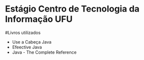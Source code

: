 # Estágio Centro de Tecnologia da Informação UFU

#Livros utilizados

 * Use a Cabeça Java
 * Efeective Java
 * Java - The Complete Reference

